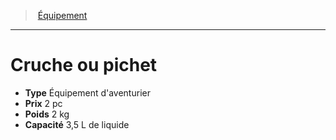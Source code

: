 ﻿---
!EquipmentItem
Type: Équipement d'aventurier
Price: 2 pc
Weight: 2 kg
Capacity: 3,5 L de liquide
Id: equipment_hd.md#cruche-ou-pichet
ParentLink: equipment_hd.md#Équipement
Name: Cruche ou pichet
ParentName: Équipement
NameLevel: 1
Attributes: {}
AttributesDictionary: >+
  {}

---
> [Équipement](hd_equipment.md)

---

# Cruche ou pichet

- **Type** Équipement d'aventurier
- **Prix** 2 pc
- **Poids** 2 kg
- **Capacité** 3,5 L de liquide

